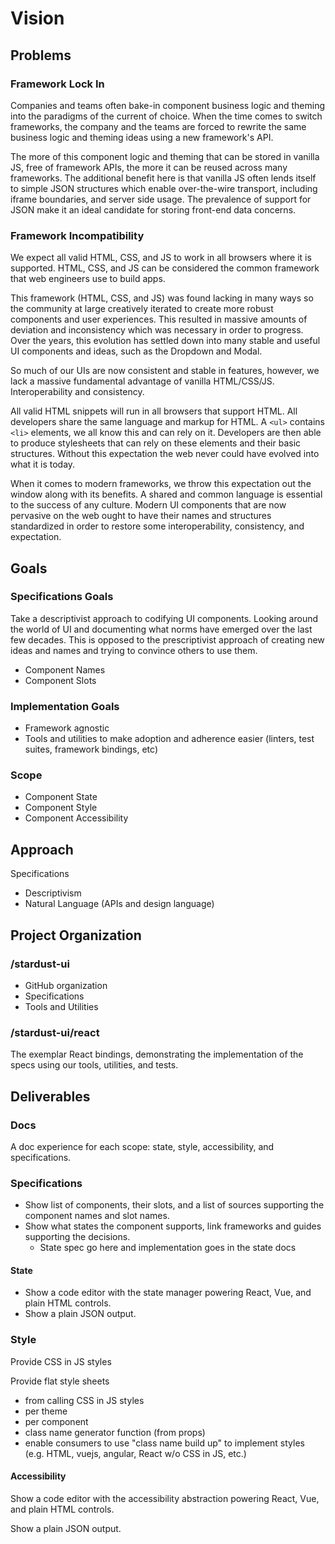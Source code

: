 # Vision

## Problems

### Framework Lock In

Companies and teams often bake-in component business logic and theming into the paradigms of the current of choice.  When the time comes to switch frameworks, the company and the teams are forced to rewrite the same business logic and theming ideas using a new framework's API.

The more of this component logic and theming that can be stored in vanilla JS, free of framework APIs, the more it can be reused across many frameworks.  The additional benefit here is that vanilla JS often lends itself to simple JSON structures which enable over-the-wire transport, including iframe boundaries, and server side usage.  The prevalence of support for JSON make it an ideal candidate for storing front-end data concerns.     

### Framework Incompatibility

We expect all valid HTML, CSS, and JS to work in all browsers where it is supported.  HTML, CSS, and JS can be considered the common framework that web engineers use to build apps.

This framework (HTML, CSS, and JS) was found lacking in many ways so the community at large creatively iterated to create more robust components and user experiences.  This resulted in massive amounts of deviation and inconsistency which was necessary in order to progress.  Over the years, this evolution has settled down into many stable and useful UI components and ideas, such as the Dropdown and Modal.

So much of our UIs are now consistent and stable in features, however, we lack a massive fundamental advantage of vanilla HTML/CSS/JS.  Interoperability and consistency.

All valid HTML snippets will run in all browsers that support HTML.  All developers share the same language and markup for HTML.  A `<ul>` contains `<li>` elements, we all know this and can rely on it.  Developers are then able to produce stylesheets that can rely on these elements and their basic structures.  Without this expectation the web never could have evolved into what it is today.  

When it comes to modern frameworks, we throw this expectation out the window along with its benefits.  A shared and common language is essential to the success of any culture.  Modern UI components that are now pervasive on the web ought to have their names and structures standardized in order to restore some interoperability, consistency, and expectation.

## Goals

### Specifications Goals
Take a descriptivist approach to codifying UI components.  Looking around the world of UI and documenting what norms have emerged over the last few decades.   This is opposed  to the prescriptivist approach of creating new ideas and names and trying to convince others to use them.  
- Component Names
- Component Slots

### Implementation Goals
- Framework agnostic
- Tools and utilities to make adoption and adherence easier (linters, test suites, framework bindings, etc)

### Scope
- Component State
- Component Style
- Component Accessibility

## Approach

Specifications
- Descriptivism
- Natural Language (APIs and design language)

## Project Organization

### /stardust-ui

- GitHub organization
- Specifications
- Tools and Utilities

### /stardust-ui/react

The exemplar React bindings, demonstrating the implementation of the specs using our tools, utilities, and tests.

## Deliverables

### Docs

A doc experience for each scope: state, style, accessibility, and specifications.

### Specifications

- Show list of components, their slots, and a list of sources supporting the component names and slot names.
- Show what states the component supports, link frameworks and guides supporting the decisions.
  - State spec go here and implementation goes in the state docs

#### State
- Show a code editor with the state manager powering React, Vue, and plain HTML controls.
- Show a plain JSON output.

### Style

Provide CSS in JS styles

Provide flat style sheets
  - from calling CSS in JS styles
  - per theme
  - per component
  - class name generator function (from props)
  - enable consumers to use "class name build up" to implement styles (e.g. HTML, vuejs, angular, React w/o CSS in JS, etc.)

#### Accessibility

Show a code editor with the accessibility abstraction powering React, Vue, and plain HTML controls.

Show a plain JSON output.
